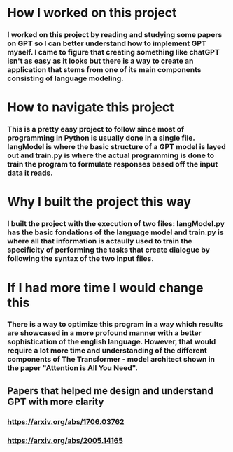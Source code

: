 # How I worked on this project

### I worked on this project by reading and studying some papers on GPT so I can better understand how to implement GPT myself. I came to figure that creating something like chatGPT isn't as easy as it looks but there is a way to create an application that stems from one of its main components consisting of language modeling.

# How to navigate this project

### This is a pretty easy project to follow since most of programming in Python is usually done in a single file. langModel is where the basic structure of a GPT model is layed out and train.py is where the actual programming is done to train the program to formulate responses based off the input data it reads.

# Why I built the project this way

### I built the project with the execution of two files: langModel.py has the basic fondations of the language model and train.py is where all that information is actaully used to train the specificity of performing the tasks that create dialogue by following the syntax of the two input files. 

# If I had more time I would change this

### There is a way to optimize this program in a way which results are showcased in a more profound manner with a better sophistication of the english language. However, that would require a lot more time and understanding of the different components of The Transformer - model architect shown in the paper "Attention is All You Need".

## Papers that helped me design and understand GPT with more clarity

### https://arxiv.org/abs/1706.03762
### https://arxiv.org/abs/2005.14165 